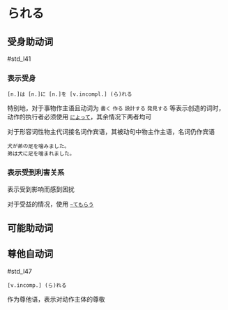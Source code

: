 # られる

## 受身助动词

 #std_l41  

### 表示受身

```nihongo
[n.]は [n.]に [n.]を [v.incompl.] (ら)れる  
```

特别地，对于事物作主语且动词为 `書く` `作る` `設計する` `発見する` 等表示创造的词时，动作的执行者必须使用 [`によって`](../9.sentence_pattern/によって.md#表示被动句动词主体)，其余情况下两者均可  

对于形容词性物主代词接名词作宾语，其被动句中物主作主语，名词仍作宾语  

```nihongo
犬が弟の足を噛みました。  
弟は犬に足を噛まれました。  
```

### 表示受到利害关系

表示受到影响而感到困扰  

对于受益的情况，使用 [`~てもらう`](../6.subsidiary_verb/て+授受动词.md#表示动作的转移)  

## 可能助动词

## 尊他自动词
 #std_l47  

```nihongo
[v.incomp.] (ら)れる  
```

作为尊他语，表示对动作主体的尊敬  
